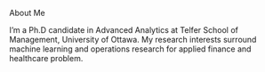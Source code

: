 About Me

I’m a Ph.D candidate in Advanced Analytics at Telfer School of Management,  University of Ottawa. My research interests surround machine learning and operations research for applied finance and healthcare problem.
